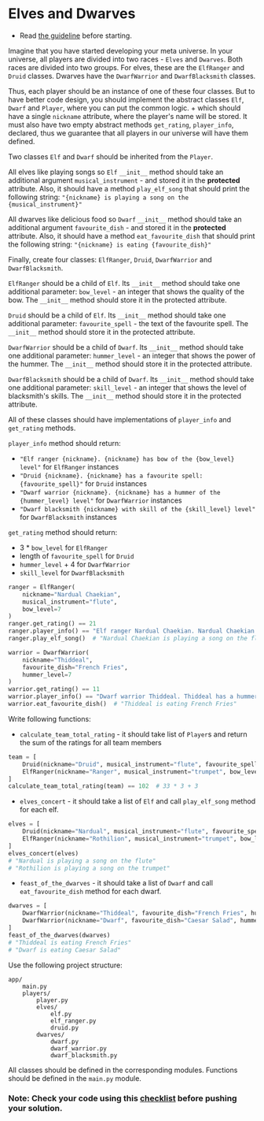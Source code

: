 # Elves and Dwarves

- Read [the guideline](https://github.com/mate-academy/py-task-guideline/blob/main/README.md) before starting.

Imagine that you have started developing your meta universe.
In your universe, all players are divided into two races - `Elves` and `Dwarves`. 
Both races are divided into two groups. For elves, these are the `ElfRanger` and `Druid` classes. 
Dwarves have the `DwarfWarrior` and `DwarfBlacksmith` classes.

Thus, each player should be an instance of one of these four classes.
But to have better code design, you should implement the abstract classes `Elf`, `Dwarf` and `Player`, 
where you can put the common logic.
+
which should have a single `nickname` attribute, where the player's name will be stored. 
It must also have two empty abstract methods `get_rating`, `player_info`, declared, 
thus we guarantee that all players in our universe will have them defined.

Two classes `Elf` and `Dwarf` should be inherited from the `Player`.

All elves like playing songs so
`Elf` `__init__` method should take an additional argument `musical_instrument` -  and stored it in the **protected** attribute.
Also, it should have a method `play_elf_song` that should print the following string:
`"{nickname} is playing a song on the {musical_instrument}"`

All dwarves like delicious food so
`Dwarf` `__init__` method should take an additional argument `favourite_dish` -  and stored it in the **protected** attribute.
Also, it should have a method `eat_favourite_dish` that should print the following string:
`"{nickname} is eating {favourite_dish}"`

Finally, create four classes: `ElfRanger`, `Druid`, `DwarfWarrior` and `DwarfBlacksmith`.

`ElfRanger` should be a child of `Elf`.
Its `__init__` method should take one additional parameter: 
`bow_level` - an integer that shows the quality of the bow.
The `__init__` method should store it in the protected attribute.

`Druid` should be a child of `Elf`.
Its `__init__` method should take one additional parameter: 
`favourite_spell` - the text of the favourite spell.
The `__init__` method should store it in the protected attribute.

`DwarfWarrior` should be a child of `Dwarf`.
Its `__init__` method should take one additional parameter: 
`hummer_level` - an integer that shows the power of the hummer.
The `__init__` method should store it in the protected attribute.

`DwarfBlacksmith` should be a child of `Dwarf`.
Its `__init__` method should take one additional parameter: 
`skill_level` - an integer that shows the level of blacksmith's skills.
The `__init__` method should store it in the protected attribute.

All of these classes should have implementations of `player_info` and 
`get_rating` methods.

`player_info` method should return:
* `"Elf ranger {nickname}. {nickname} has bow of the {bow_level} level"` for `ElfRanger` instances
* `"Druid {nickname}. {nickname} has a favourite spell: {favourite_spell}"` for `Druid` instances
* `"Dwarf warrior {nickname}. {nickname} has a hummer of the {hummer_level} level"` for `DwarfWarrior` instances
* `"Dwarf blacksmith {nickname} with skill of the {skill_level} level"` for `DwarfBlacksmith` instances


`get_rating` method should return:
* 3 * `bow_level` for `ElfRanger`
* length of `favourite_spell` for `Druid`
* `hummer_level` + 4 for `DwarfWarrior`
* `skill_level` for `DwarfBlacksmith`

```python
ranger = ElfRanger(
    nickname="Nardual Chaekian",
    musical_instrument="flute",
    bow_level=7
)
ranger.get_rating() == 21
ranger.player_info() == "Elf ranger Nardual Chaekian. Nardual Chaekian has bow of the 7 level"
ranger.play_elf_song()  # "Nardual Chaekian is playing a song on the flute" 
```

```python
warrior = DwarfWarrior(
    nickname="Thiddeal",
    favourite_dish="French Fries",
    hummer_level=7
)
warrior.get_rating() == 11
warrior.player_info() == "Dwarf warrior Thiddeal. Thiddeal has a hummer of the 7 level"
warrior.eat_favourite_dish()  # "Thiddeal is eating French Fries" 
```



Write following functions:
* `calculate_team_total_rating` - 
it should take list of `Player`s and return the sum of the ratings for all team members
```python
team = [
    Druid(nickname="Druid", musical_instrument="flute", favourite_spell="ABC"),
    ElfRanger(nickname="Ranger", musical_instrument="trumpet", bow_level=33),
]
calculate_team_total_rating(team) == 102  # 33 * 3 + 3
```
* `elves_concert` - it should take a list of `Elf` and call `play_elf_song` method for each elf.
```python
elves = [
    Druid(nickname="Nardual", musical_instrument="flute", favourite_spell="aaa"),
    ElfRanger(nickname="Rothilion", musical_instrument="trumpet", bow_level=33),
]
elves_concert(elves)
# "Nardual is playing a song on the flute"
# "Rothilion is playing a song on the trumpet"
```
* `feast_of_the_dwarves` - it should take a list of `Dwarf` and call `eat_favourite_dish` method for each dwarf.
```python
dwarves = [
    DwarfWarrior(nickname="Thiddeal", favourite_dish="French Fries", hummer_level=3),
    DwarfWarrior(nickname="Dwarf", favourite_dish="Caesar Salad", hummer_level=3),
]
feast_of_the_dwarves(dwarves)
# "Thiddeal is eating French Fries"
# "Dwarf is eating Caesar Salad"
```

Use the following project structure:
```
app/
    main.py
    players/
        player.py
        elves/
            elf.py
            elf_ranger.py
            druid.py
        dwarves/
            dwarf.py
            dwarf_warrior.py
            dwarf_blacksmith.py
```
All classes should be defined in the corresponding modules.
Functions should be defined in the `main.py` module.

### Note: Check your code using this [checklist](checklist.md) before pushing your solution.
